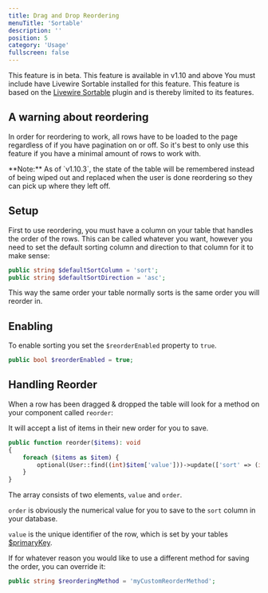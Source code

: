 ```yaml
---
title: Drag and Drop Reordering
menuTitle: 'Sortable'
description: ''
position: 5
category: 'Usage'
fullscreen: false
---
```

<alert type='danger'>This feature is in beta. This feature is available in v1.10 and above</alert>
<alert type='warning'>
You must include have Livewire Sortable installed for this feature.
</alert>
<alert>This feature is based on the [Livewire Sortable](https://github.com/livewire/sortable) plugin and is thereby limited to its features.</alert>

## A warning about reordering

In order for reordering to work, all rows have to be loaded to the page regardless of if you have pagination on or off. So it's best to only use this feature if you have a minimal amount of rows to work with.

<alert>
**Note:** As of `v1.10.3`, the state of the table will be remembered instead of being wiped out and replaced when the user is done reordering so they can pick up where they left off.
</alert>

## Setup

First to use reordering, you must have a column on your table that handles the order of the rows. This can be called whatever you want, however you need to set the default sorting column and direction to that column for it to make sense:

```php
public string $defaultSortColumn = 'sort';
public string $defaultSortDirection = 'asc';
```

This way the same order your table normally sorts is the same order you will reorder in.

## Enabling

To enable sorting you set the `$reorderEnabled` property to `true`.

```php
public bool $reorderEnabled = true;
```

## Handling Reorder

When a row has been dragged & dropped the table will look for a method on your component called `reorder`:

It will accept a list of items in their new order for you to save.

```php
public function reorder($items): void
{
    foreach ($items as $item) {
        optional(User::find((int)$item['value']))->update(['sort' => (int)$item['order']]);
    }
}
```

The array consists of two elements, `value` and `order`.

`order` is obviously the numerical value for you to save to the `sort` column in your database.

`value` is the unique identifier of the row, which is set by your tables [$primaryKey](usage/The-primary-key).

If for whatever reason you would like to use a different method for saving the order, you can override it:

```php
public string $reorderingMethod = 'myCustomReorderMethod';
```
